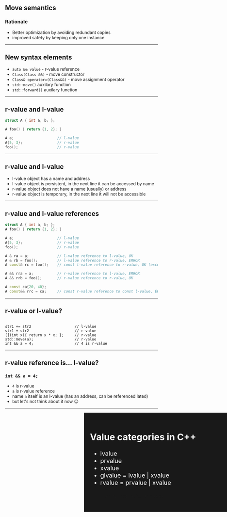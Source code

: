 ## Move semantics

### Rationale

* Better optimization by avoiding redundant copies
* improved safety by keeping only one instance

___

## New syntax elements

* <!-- .element: class="fragment fade-in" --> <code>auto && value</code> - r-value reference
* <!-- .element: class="fragment fade-in" --> <code>Class(Class &&)</code> - move constructor
* <!-- .element: class="fragment fade-in" --> <code>Class& operator=(Class&&)</code> - move assignment operator
* <!-- .element: class="fragment fade-in" --> <code>std::move()</code> auxilary function
* <!-- .element: class="fragment fade-in" --> <code>std::forward()</code> auxilary function

___

## r-value and l-value

```cpp
struct A { int a, b; };

A foo() { return {1, 2}; }

A a;                    // l-value
A{5, 3};                // r-value
foo();                  // r-value
```

___

## r-value and l-value

* <!-- .element: class="fragment fade-in" --> l-value object has a name and address
* <!-- .element: class="fragment fade-in" --> l-value object is persistent, in the next line it can be accessed by name
* <!-- .element: class="fragment fade-in" --> r-value object does not have a name (usually) or address
* <!-- .element: class="fragment fade-in" --> r-value object is temporary, in the next line it will not be accessible

___

## r-value and l-value references

```cpp
struct A { int a, b; };
A foo() { return {1, 2}; }

A a;                    // l-value
A{5, 3};                // r-value
foo();                  // r-value

A & ra = a;             // l-value reference to l-value, OK
A & rb = foo();         // l-value reference to r-value, ERROR
A const& rc = foo();    // const l-value reference to r-value, OK (exception)

A && rra = a;           // r-value reference to l-value, ERROR
A && rrb = foo();       // r-value reference to r-value, OK

A const ca{20, 40};
A const&& rrc = ca;     // const r-value reference to const l-value, ERROR
```

___

## r-value or l-value?

<pre><code class="cpp" data-trim data-noescape>
str1 += str2                    <span class="fragment">// l-value</span>
str1 + str2                     <span class="fragment">// r-value</span>
[](int x){ return x * x; };     <span class="fragment">// r-value</span>
std::move(a);                   <span class="fragment">// r-value</span>
int && a = 4;                   <span class="fragment">// 4 is r-value</span>
</code></pre>

___

## r-value reference is... l-value?

### `int && a = 4;`

* <!-- .element: class="fragment fade-in" --> <code>4</code> is r-value
* <!-- .element: class="fragment fade-in" --> <code>a</code> is r-value reference
* <!-- .element: class="fragment fade-in" --> name <code>a</code> itself is an l-value (has an address, can be referenced lated)
* <!-- .element: class="fragment fade-in" --> but let's not think about it now 😉

___

<!-- .slide: data-background-iframe="https://en.cppreference.com/w/cpp/language/value_category" data-background-interactive -->

<div class="box" style="position: absolute; width: 45%; right: 0; background-color: rgba(0, 0, 0, 0.9); color: #fff; padding: 20px; font-size: 20px; text-align: left;">
    <h2>Value categories in C++</h2>
    <ul>
        <li>lvalue</li>
        <li>prvalue</li>
        <li>xvalue</li>
        <li>glvalue = lvalue | xvalue</li>
        <li>rvalue = prvalue | xvalue</li>
    </ul>
    <p><a href="https://en.cppreference.com/w/cpp/language/value_category">Full list at cppreference.com</a></p>
</div>
